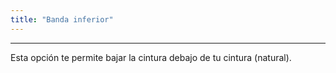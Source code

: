 ```yaml
---
title: "Banda inferior"
---
```


***

Esta opción te permite bajar la cintura debajo de tu cintura (natural).




